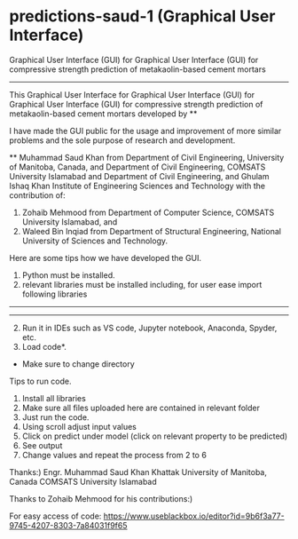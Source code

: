 # predictions-saud-1 (Graphical User Interface)
Graphical User Interface (GUI) for Graphical User Interface (GUI) for compressive strength prediction of metakaolin-based cement mortars
________________________________________________________________________________________________________________________________________


This Graphical User Interface for Graphical User Interface (GUI) for Graphical User Interface (GUI) for compressive strength prediction of metakaolin-based cement mortars developed by **

I have made the GUI public for the usage and improvement of more similar problems and the sole purpose of research and development.

** Muhammad Saud Khan from Department of Civil Engineering, University of Manitoba, Canada, and Department of Civil Engineering, COMSATS University Islamabad and Department of Civil Engineering, and Ghulam Ishaq Khan Institute of Engineering Sciences and Technology with the contribution of:

1) Zohaib Mehmood from Department of Computer Science, COMSATS University Islamabad, and 
2) Waleed Bin Inqiad from Department of Structural Engineering, National University of Sciences and Technology.

Here are some tips how we have developed the GUI.
1) Python must be installed.
2) relevant libraries must be installed including, for user ease import following libraries
-------------------------------------------------------------

-------------------------------------------------------------

2) Run it in IDEs such as VS code, Jupyter notebook, Anaconda, Spyder, etc.
3) Load code*.

* Make sure to change directory 

Tips to run code.
1) Install all libraries
2) Make sure all files uploaded here are contained in relevant folder
3) Just run the code.
4) Using scroll adjust input values
5) Click on predict under model (click on relevant property to be predicted)
6) See output
9) Change values and repeat the process from 2 to 6

Thanks:)
Engr. Muhammad Saud Khan Khattak
University of Manitoba, Canada
COMSATS University Islamabad

Thanks to Zohaib Mehmood for his contributions:)


For easy access of code: https://www.useblackbox.io/editor?id=9b6f3a77-9745-4207-8303-7a84031f9f65
